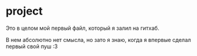# project

Это в целом мой первый файл, который я залил на гитхаб.

В нем абсолютно нет смысла, но зато я знаю, когда я впервые сделал первый свой пуш :3
